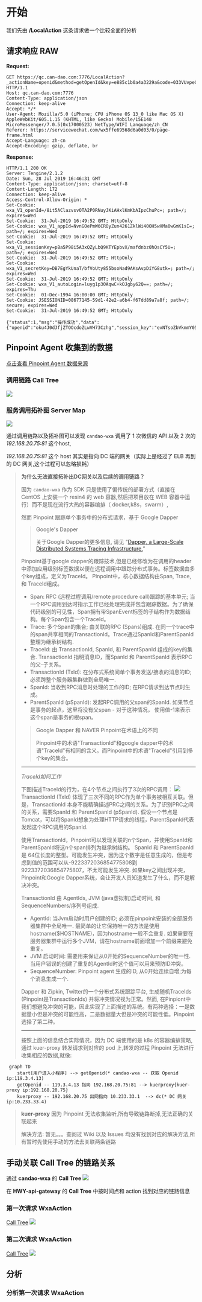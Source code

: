 # 开始
我们先由 **/LocalAction** 这条请求做一个比较全面的分析

## 请求响应 RAW
**Request:**
```http
GET https://qc.can-dao.com:7776/LocalAction?_actionName=openid&method=getOpenId&key=e885c1b0a4a3229a&code=033VUvpe0J4GAu1ABMqe08hDpe0VUvpS HTTP/1.1
Host: qc.can-dao.com:7776
Content-Type: application/json
Connection: keep-alive
Accept: */*
User-Agent: Mozilla/5.0 (iPhone; CPU iPhone OS 13_0 like Mac OS X) AppleWebKit/605.1.15 (KHTML, like Gecko) Mobile/15E148 MicroMessenger/7.0.5(0x17000523) NetType/WIFI Language/zh_CN
Referer: https://servicewechat.com/wx5ffe69568d6a0d03/0/page-frame.html
Accept-Language: zh-cn
Accept-Encoding: gzip, deflate, br
```

**Response:**
```http
HTTP/1.1 200 OK
Server: Tengine/2.1.2
Date: Sun, 28 Jul 2019 16:46:31 GMT
Content-Type: application/json; charset=utf-8
Content-Length: 172
Connection: keep-alive
Access-Control-Allow-Origin: *
Set-Cookie: wxa_V1_openId=/8it5AClazvsvOTA2P0RNuyJKiAHxlKmKbAIpzChuPc=; path=/; expires=Wed
Set-Cookie:  31-Jul-2019 16:49:52 GMT; HttpOnly
Set-Cookie: wxa_V1_appId=NvnGOePmW6CROyZun4261ZklWi40OH5wXMa0wGmK1sI=; path=/; expires=Wed
Set-Cookie:  31-Jul-2019 16:49:52 GMT; HttpOnly
Set-Cookie: wxa_V1_sessionKey=pBa5P98i5A3xQZyLbQ9KTYEpbvX/mafdnbz0hQsCY5U=; path=/; expires=Wed
Set-Cookie:  31-Jul-2019 16:49:52 GMT; HttpOnly
Set-Cookie: wxa_V1_secretKey=DB7EgYkUnaT/bfVoUty855bsoNad9AKsAvpDiYG8utk=; path=/; expires=Wed
Set-Cookie:  31-Jul-2019 16:49:52 GMT; HttpOnly
Set-Cookie: wxa_V1_autoLogin=luyg1p30AqwC+kOJgby62Q==; path=/; expires=Thu
Set-Cookie:  01-Dec-1994 16:00:00 GMT; HttpOnly
Set-Cookie: JSESSIONID=08677145-59d1-42e2-a6b4-f67dd89a7a8f; path=/; secure; expires=Wed
Set-Cookie:  31-Jul-2019 16:49:52 GMT; HttpOnly

{"status":1,"msg":"操作成功","data":{"openid":"oku4J0dJfjZTOOcdoZLwVH73Czhg","session_key":"evNTsoZbVkmmY05b8egelA\u003d\u003d","errcode":0},"serverTime":1564332592754}
```

## Pinpoint Agent 收集到的数据
[点击查看 Pinpoint Agent 数据来源](http://qc.can-dao.com:6787/proxy_pass/#/transactionList/FRONT-candao-wxa@RESIN/20m/2019-07-29-01-00-00/HWY-119.3.4.13%5E1564135311682%5E390-1564332891760-128)
### 调用链路 Call Tree
![](/img/img-5.png)

### 服务调用拓补图 Server Map
![](/img/img-6.png)

通过调用链路以及拓补图可以发现 `candao-wxa` 调用了 1 次微信的 API 以及 2 次的 *192.168.20.75:81* 这个host,

*192.168.20.75:81* 这个 host 其实是指向 DC 端的网关（实际上是经过了 ELB 再到的 DC 网关,这个过程可以忽略损耗）
> **为什么无法直接拓补出DC网关以及后续的调用链路？**
>
> 因为 `candao-wxa` 作为 SDK 只是使用了偏传统的部署方式（直接在 CentOS 上安装一个 resin4 的 web 容器,然后把项目放在 WEB 容器中运行）而不是现在流行大热的容器编排（ docker,k8s，swarm）,
>
> 然而 Pinpoint 跟踪单个事务中的分布式请求，基于 Google Dapper
> > Google's Dapper
> >
> > 关于Google Dapper的更多信息, 请见 “[Dapper, a Large-Scale Distributed Systems Tracing Infrastructure.](http://research.google.com/pubs/pub36356.html)”
>
> Pinpoint基于google dapper的跟踪技术,但是已经修改为在调用的header中添加应用级别标签数据以便在远程调用中跟踪分布式事务。标签数据由多个key组成，定义为TraceId。
> Pinpoint中，核心数据结构由Span, Trace, 和 TraceId组成。
> * Span: RPC (远程过程调用/remote procedure call)跟踪的基本单元; 当一个RPC调用到达时指示工作已经处理完成并包含跟踪数据。为了确保代码级别的可见性，Span拥有带SpanEvent标签的子结构作为数据结构。每个Span包含一个TraceId。
> * Trace: 多个Span的集合; 由关联的RPC (Spans)组成. 在同一个trace中的span共享相同的TransactionId。Trace通过SpanId和ParentSpanId整理为继承树结构.
> * TraceId: 由 TransactionId, SpanId, 和 ParentSpanId 组成的key的集合. TransactionId 指明消息ID，而SpanId 和 ParentSpanId 表示RPC的父-子关系。
>  * TransactionId (TxId): 在分布式系统间单个事务发送/接收的消息的ID; 必须跨整个服务器集群做到全局唯一.
>  * SpanId: 当收到RPC消息时处理的工作的ID; 在RPC请求到达节点时生成。
>  * ParentSpanId (pSpanId): 发起RPC调用的父span的SpanId. 如果节点是事务的起点，这里将没有父span - 对于这种情况， 使用值-1来表示这个span是事务的根span。
>
> > Google Dapper 和 NAVER Pinpoint在术语上的不同
> >
> > Pinpoint中的术语"TransactionId"和google dapper中的术语"TraceId"有相同的含义。而Pinpoint中的术语"TraceId"引用到多个key的集合。
>
> ---
> *TraceId如何工作*
>
> 下图描述TraceId的行为，在4个节点之间执行了3次的RPC调用：
> ![](/img/pinpoint-1.png)
> TransactionId (TxId) 体现了三次不同的RPC作为单个事务被相互关联。但是，TransactionId 本身不能精确描述PRC之间的关系。为了识别PRC之间的关系，需要SpanId 和 ParentSpanId (pSpanId). 假设一个节点是Tomcat，可以将SpanId想象为处理HTTP请求的线程，ParentSpanId代表发起这个RPC调用的SpanId.
>
> 使用TransactionId，Pinpoint可以发现关联的n个Span，并使用SpanId和ParentSpanId将这n个span排列为继承树结构。
SpanId 和 ParentSpanId 是 64位长度的整型。可能发生冲突，因为这个数字是任意生成的，但是考虑到值的范围可以从-9223372036854775808到9223372036854775807，不太可能发生冲突. 如果key之间出现冲突，Pinpoint和Google Dapper系统，会让开发人员知道发生了什么，而不是解决冲突。
>
> TransactionId 由 AgentIds, JVM (java虚拟机)启动时间, 和 SequenceNumbers/序列号组成.
> * AgentId: 当Jvm启动时用户创建的ID; 必须在pinpoinit安装的全部服务器集群中全局唯一. 最简单的让它保持唯一的方法是使用hostname($HOSTNAME)，因为hostname一般不会重复. 如果需要在服务器集群中运行多个JVM，请在hostname前面增加一个前缀来避免重复。
> * JVM 启动时间: 需要用来保证从0开始的SequenceNumber的唯一性. 当用户错误的创建了重复的AgentId时这个值可以用来预防ID冲突。
> * SequenceNumber: Pinpoint agent 生成的ID, 从0开始连续自增;为每个消息生成一个.
>
> Dapper 和 Zipkin, Twitter的一个分布式系统跟踪平台, 生成随机TraceIds (Pinpoint是TransactionIds) 并将冲突情况视为正常。然而, 在Pinpiont中我们想避免冲突的可能，因此实现了上面描述的系统。有两种选择：一是数据量小但是冲突的可能性高，二是数据量大但是冲突的可能性低。Pinpoint选择了第二种。
>
> ---
> 按照上面的信息结合实际情况，因为 DC 端使用的是 k8s 的容器编排策略,通过 kuer-proxy 转发请求到对应的 pod 上,转发的过程 Pinpoint 无法进行收集相应的数据,就像:
>
```mermaid
 graph TD
    start[用户进入小程序] --> getOpenid(* candao-wxa -- 获取 Openid ip:119.3.4.13)
    getOpenid -- 119.3.4.13 指向 192.168.20.75:81 --> kuerproxy{kuer-proxy ip:192.168.20.75}
    kuerproxy -- 192.168.20.75 出网指向 10.233.33.1  --> dc(* DC 网关 ip:10.233.33.4)
```
> **kuer-proxy** 因为 Pinpoint 无法收集监听,所有导致链路断掉,无法正确的关联起来
>
> 解决方法: 暂无。。。查阅过 Wiki 以及 Issues 均没有找到对应的解决方法,所有暂时先使用手动的方法去关联两条链路

## 手动关联 Call Tree 的链路关系
通过 **candao-wxa** 的 **Call Tree**
![](/img/img-7.png)

在 **HWY-api-gateway** 的 **Call Tree** 中按时间点和 action 找到对应的链路信息
### 第一次请求 WxaAction
[Call Tree](http://qc.can-dao.com:6787/proxy_pass/#/transactionList/HWY-api-gateway@RESIN/10m/2019-07-29-00-55-00/HWY-10.233.33.4%5E1564316313727%5E75130-1564332891646-8)
![](/img/img-9.png)

### 第二次请求 WxaAction
[Call Tree](http://qc.can-dao.com:6787/proxy_pass/#/transactionList/HWY-api-gateway@RESIN/10m/2019-07-29-00-55-00/HWY-10.233.33.4%5E1564316313727%5E75131-1564332891749-4)
![](/img/img-8.png)

## 分析
### 分析第一次请求 WxaAction
